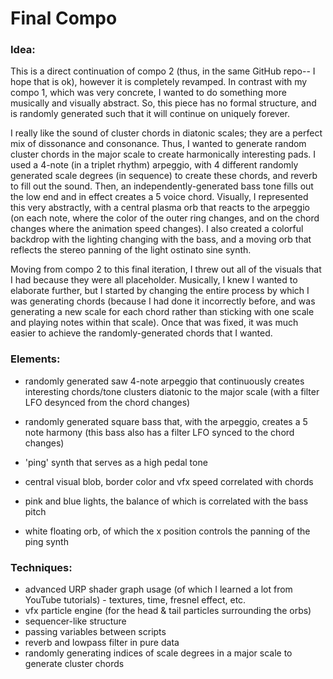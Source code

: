 # Final Compo


### Idea: 
This is a direct continuation of compo 2 (thus, in the same GitHub repo-- I hope that is ok), however it is completely revamped. In contrast with my compo 1, which was very concrete, I wanted to do something
more musically and visually abstract. So, this piece has no formal structure, and is randomly generated such that it will continue on uniquely forever. 

I really like the sound of cluster chords in diatonic scales; they are a perfect mix of dissonance and consonance. Thus, I wanted to generate random cluster chords in the major scale to create harmonically interesting
pads. I used a 4-note (in a triplet rhythm) arpeggio, with 4 different randomly generated scale degrees (in sequence) to create these chords, and reverb to fill out the sound. Then, an independently-generated bass tone
fills out the low end and in effect creates a 5 voice chord. Visually, I represented this very abstractly, with a central plasma orb that reacts to the arpeggio (on each note, where the color of the outer ring changes,
and on the chord changes where the animation speed changes). I also created a colorful backdrop with the lighting changing with the bass, and a moving orb that reflects the stereo panning of the light ostinato 
sine synth.

Moving from compo 2 to this final iteration, I threw out all of the visuals that I had because they were all placeholder. Musically, I knew I wanted to elaborate further, but I started by changing the entire process by which I was generating chords (because I had done it incorrectly before, and was generating a new scale for each chord rather than sticking with one scale and playing notes within that scale). Once that was fixed,
it was much easier to achieve the randomly-generated chords that I wanted.

### Elements: 
- randomly generated saw 4-note arpeggio that continuously creates interesting chords/tone clusters diatonic to the major scale (with a filter LFO desynced from the chord changes)
- randomly generated square bass that, with the arpeggio, creates a 5 note harmony (this bass also has a filter LFO synced to the chord changes)
- 'ping' synth that serves as a high pedal tone

- central visual blob, border color and vfx speed correlated with chords
- pink and blue lights, the balance of which is correlated with the bass pitch
- white floating orb, of which the x position controls the panning of the ping synth

### Techniques:
- advanced URP shader graph usage (of which I learned a lot from YouTube tutorials) - textures, time, fresnel effect, etc.
- vfx particle engine (for the head & tail particles surrounding the orbs)
- sequencer-like structure
- passing variables between scripts
- reverb and lowpass filter in pure data
- randomly generating indices of scale degrees in a major scale to generate cluster chords
